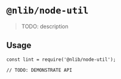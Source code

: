 # `@nlib/node-util`

> TODO: description

## Usage

```
const lint = require('@nlib/node-util');

// TODO: DEMONSTRATE API
```
